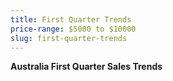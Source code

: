 ```yaml
---
title: First Quarter Trends
price-range: $5000 to $10000
slug: first-quarter-trends
---
```


**Australia First Quarter Sales Trends** 